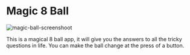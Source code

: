 # Magic 8 Ball

![magic-ball-screenshoot](https://user-images.githubusercontent.com/48597730/100756071-e82df300-33fd-11eb-887e-d5aedd3bf2b1.png)

This is a magical 8 ball app, it will give you the answers to all the tricky questions in life. 
You can make the ball change at the press of a button. 